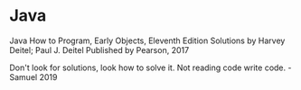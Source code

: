 # Java
Java How to Program, Early Objects, Eleventh Edition Solutions by Harvey Deitel; Paul J. Deitel Published by Pearson, 2017

Don't look for solutions, look how to solve it.
Not reading code write code.
                        - Samuel 2019
